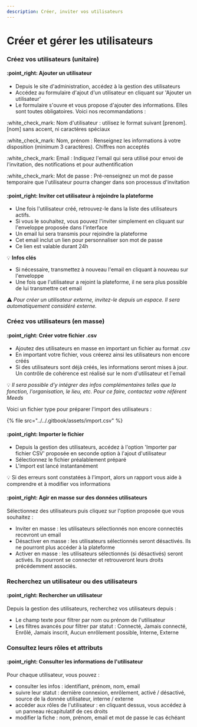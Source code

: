 ```yaml
---
description: Créer, inviter vos utilisateurs
---
```


# Créer et gérer les utilisateurs

### Créez vos utilisateurs (unitaire)

#### :point\_right: **Ajouter un utilisateur**

* Depuis le site d'administration, accédez à la gestion des utilisateurs
* Accédez au formulaire d'ajout d'un utilisateur en cliquant sur 'Ajouter un utilisateur'
* Le formulaire s'ouvre et vous propose d'ajouter des informations. Elles sont toutes obligatoires. Voici nos recommandations :&#x20;

:white\_check\_mark: Nom d'utilisateur : utilisez le format suivant \[prenom].\[nom] sans accent, ni caractères spéciaux

:white\_check\_mark: Nom, prénom : Renseignez les informations à votre disposition (minimum 3 caractères). Chiffres non acceptés

:white\_check\_mark: Email : Indiquez l'email qui sera utilisé pour envoi de l'invitation, des notifications et pour authentification

:white\_check\_mark: Mot de passe : Pré-renseignez un mot de passe temporaire que l'utilisateur pourra changer dans son processus d'invitation

#### :point\_right: **Inviter cet utilisateur à rejoindre la plateforme**

* Une fois l'utilisateur créé, retrouvez-le dans la liste des utilisateurs actifs.
* Si vous le souhaitez, vous pouvez l'inviter simplement en cliquant sur l'enveloppe proposée dans l'interface
* Un email lui sera transmis pour rejoindre la plateforme
* Cet email inclut un lien pour personnaliser son mot de passe
* Ce lien est valable durant 24h

:bulb: **Infos clés**&#x20;

* Si nécessaire, transmettez à nouveau l'email en cliquant à nouveau sur l'enveloppe
* Une fois que l'utilisateur a rejoint la plateforme, il ne sera plus possible de lui transmettre cet email

:warning: _Pour créer un utilisateur externe, invitez-le depuis un espace. Il sera automatiquement considéré externe._

### Créez vos utilisateurs (en masse)

#### :point\_right: **Créer votre fichier .csv**

* Ajoutez des utilisateurs en masse en important un fichier au format .csv
* En important votre fichier, vous créerez ainsi les utilisateurs non encore créés
* Si des utilisateurs sont déjà créés, les informations seront mises à jour. Un contrôle de cohérence est réalisé sur le nom d'utilisateur et l'email

:bulb: _Il sera possible d'y intégrer des infos complémentaires telles que la fonction, l'organisation, le lieu, etc. Pour ce faire, contactez votre référent Meeds_

Voici un fichier type pour préparer l'import des utilisateurs :&#x20;

{% file src="../../.gitbook/assets/import.csv" %}

#### :point\_right: **Importer le fichier**

* Depuis la gestion des utilisateurs, accédez à l'option 'Importer par fichier CSV' proposée en seconde option à l'ajout d'utilisateur
* Sélectionnez le fichier préalablement préparé
* L'import est lancé instantanément

:bulb: Si des erreurs sont constatées à l'import, alors un rapport vous aide à comprendre et à modifier vos informations

#### :point\_right: Agir en masse sur des données utilisateurs&#x20;

Sélectionnez des utilisateurs puis cliquez sur l'option proposée que vous souhaitez :&#x20;

* Inviter en masse : les utilisateurs sélectionnés non encore connectés recevront un email
* Désactiver en masse : les utilisateurs sélectionnés seront désactivés. Ils ne pourront plus accéder à la plateforme
* Activer en masse : les utilisateurs sélectionnés (si désactivés) seront activés. Ils pourront se connecter et retrouveront leurs droits précédemment associés.

### Recherchez un utilisateur ou des utilisateurs

#### :point\_right: **Rechercher un utilisateur**

Depuis la gestion des utilisateurs, recherchez vos utilisateurs depuis :&#x20;

* Le champ texte pour filtrer par nom ou prénom de l'utilisateur
* Les filtres avancés pour filtrer par statut : Connecté, Jamais connecté, Enrôlé, Jamais inscrit, Aucun enrôlement possible, Interne, Externe

### Consultez leurs rôles et attributs

#### :point\_right: **Consulter les informations de l'utilisateur**

Pour chaque utilisateur, vous pouvez :&#x20;

* consulter les infos : identifiant, prénom, nom, email
* suivre leur statut : dernière connexion, enrôlement, activé / désactivé, source de la donnée utilisateur, interne / externe
* accéder aux rôles de l'utilisateur : en cliquant dessus, vous accédez à un panneau récapitulatif de ces droits
* modifier la fiche : nom, prénom, email et mot de passe le cas échéant
